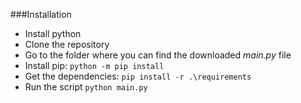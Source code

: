 ###Installation

- Install python
- Clone the repository
- Go to the folder where you can find the downloaded _main.py_ file 
- Install pip: ```python -m pip install```
- Get the dependencies: ``pip install -r .\requirements``
- Run the script ``python main.py``